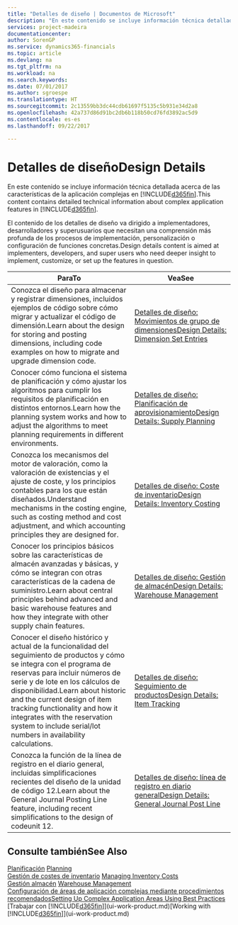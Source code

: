 ```yaml
---
title: "Detalles de diseño | Documentos de Microsoft"
description: "En este contenido se incluye información técnica detallada acerca de las características de la aplicación complejas en [!INCLUDE[d365fin](includes/d365fin_md.md)]."
services: project-madeira
documentationcenter: 
author: SorenGP
ms.service: dynamics365-financials
ms.topic: article
ms.devlang: na
ms.tgt_pltfrm: na
ms.workload: na
ms.search.keywords: 
ms.date: 07/01/2017
ms.author: sgroespe
ms.translationtype: HT
ms.sourcegitcommit: 2c13559bb3dc44cdb61697f5135c5b931e34d2a8
ms.openlocfilehash: 42a737d86d91bc2db6b118b50cd76fd3892ac5d9
ms.contentlocale: es-es
ms.lasthandoff: 09/22/2017

---
```

# <a name="design-details"></a><span data-ttu-id="db0ce-103">Detalles de diseño</span><span class="sxs-lookup"><span data-stu-id="db0ce-103">Design Details</span></span>
<span data-ttu-id="db0ce-104">En este contenido se incluye información técnica detallada acerca de las características de la aplicación complejas en [!INCLUDE[d365fin](includes/d365fin_md.md)].</span><span class="sxs-lookup"><span data-stu-id="db0ce-104">This content contains detailed technical information about complex application features in [!INCLUDE[d365fin](includes/d365fin_md.md)].</span></span>  

 <span data-ttu-id="db0ce-105">El contenido de los detalles de diseño va dirigido a implementadores, desarrolladores y superusuarios que necesitan una comprensión más profunda de los procesos de implementación, personalización o configuración de funciones concretas.</span><span class="sxs-lookup"><span data-stu-id="db0ce-105">Design details content is aimed at implementers, developers, and super users who need deeper insight to implement, customize, or set up the features in question.</span></span>  

|<span data-ttu-id="db0ce-106">**Para**</span><span class="sxs-lookup"><span data-stu-id="db0ce-106">**To**</span></span>|<span data-ttu-id="db0ce-107">**Vea**</span><span class="sxs-lookup"><span data-stu-id="db0ce-107">**See**</span></span>|  
|------------|-------------|  
|<span data-ttu-id="db0ce-108">Conozca el diseño para almacenar y registrar dimensiones, incluidos ejemplos de código sobre cómo migrar y actualizar el código de dimensión.</span><span class="sxs-lookup"><span data-stu-id="db0ce-108">Learn about the design for storing and posting dimensions, including code examples on how to migrate and upgrade dimension code.</span></span>|[<span data-ttu-id="db0ce-109">Detalles de diseño: Movimientos de grupo de dimensiones</span><span class="sxs-lookup"><span data-stu-id="db0ce-109">Design Details: Dimension Set Entries</span></span>](design-details-dimension-set-entries.md)|  
|<span data-ttu-id="db0ce-110">Conocer cómo funciona el sistema de planificación y cómo ajustar los algoritmos para cumplir los requisitos de planificación en distintos entornos.</span><span class="sxs-lookup"><span data-stu-id="db0ce-110">Learn how the planning system works and how to adjust the algorithms to meet planning requirements in different environments.</span></span>|[<span data-ttu-id="db0ce-111">Detalles de diseño: Planificación de aprovisionamiento</span><span class="sxs-lookup"><span data-stu-id="db0ce-111">Design Details: Supply Planning</span></span>](design-details-supply-planning.md)|  
|<span data-ttu-id="db0ce-112">Conozca los mecanismos del motor de valoración, como la valoración de existencias y el ajuste de coste, y los principios contables para los que están diseñados.</span><span class="sxs-lookup"><span data-stu-id="db0ce-112">Understand mechanisms in the costing engine, such as costing method and cost adjustment, and which accounting principles they are designed for.</span></span>|[<span data-ttu-id="db0ce-113">Detalles de diseño: Coste de inventario</span><span class="sxs-lookup"><span data-stu-id="db0ce-113">Design Details: Inventory Costing</span></span>](design-details-inventory-costing.md)|  
|<span data-ttu-id="db0ce-114">Conocer los principios básicos sobre las características de almacén avanzadas y básicas, y cómo se integran con otras características de la cadena de suministro.</span><span class="sxs-lookup"><span data-stu-id="db0ce-114">Learn about central principles behind advanced and basic warehouse features and how they integrate with other supply chain features.</span></span>|[<span data-ttu-id="db0ce-115">Detalles de diseño: Gestión de almacén</span><span class="sxs-lookup"><span data-stu-id="db0ce-115">Design Details: Warehouse Management</span></span>](design-details-warehouse-management.md)|  
|<span data-ttu-id="db0ce-116">Conocer el diseño histórico y actual de la funcionalidad del seguimiento de productos y cómo se integra con el programa de reservas para incluir números de serie y de lote en los cálculos de disponibilidad.</span><span class="sxs-lookup"><span data-stu-id="db0ce-116">Learn about historic and the current design of item tracking functionality and how it integrates with the reservation system to include serial/lot numbers in availability calculations.</span></span>|[<span data-ttu-id="db0ce-117">Detalles de diseño: Seguimiento de productos</span><span class="sxs-lookup"><span data-stu-id="db0ce-117">Design Details: Item Tracking</span></span>](design-details-item-tracking.md)|  
|<span data-ttu-id="db0ce-118">Conozca la función de la línea de registro en el diario general, incluidas simplificaciones recientes del diseño de la unidad de código 12.</span><span class="sxs-lookup"><span data-stu-id="db0ce-118">Learn about the General Journal Posting Line feature, including recent simplifications to the design of codeunit 12.</span></span>|[<span data-ttu-id="db0ce-119">Detalles de diseño: línea de registro en diario general</span><span class="sxs-lookup"><span data-stu-id="db0ce-119">Design Details: General Journal Post Line</span></span>](design-details-general-journal-post-line.md)|  

## <a name="see-also"></a><span data-ttu-id="db0ce-120">Consulte también</span><span class="sxs-lookup"><span data-stu-id="db0ce-120">See Also</span></span>  
 <span data-ttu-id="db0ce-121">[Planificación](production-planning.md) </span><span class="sxs-lookup"><span data-stu-id="db0ce-121">[Planning](production-planning.md) </span></span>  
 <span data-ttu-id="db0ce-122">[Gestión de costes de inventario](finance-manage-inventory-costs.md) </span><span class="sxs-lookup"><span data-stu-id="db0ce-122">[Managing Inventory Costs](finance-manage-inventory-costs.md) </span></span>  
 <span data-ttu-id="db0ce-123">[Gestión almacén](warehouse-manage-warehouse.md) </span><span class="sxs-lookup"><span data-stu-id="db0ce-123">[Warehouse Management](warehouse-manage-warehouse.md) </span></span>  
 [<span data-ttu-id="db0ce-124">Configuración de áreas de aplicación complejas mediante procedimientos recomendados</span><span class="sxs-lookup"><span data-stu-id="db0ce-124">Setting Up Complex Application Areas Using Best Practices</span></span>](set-up-complex-application-areas-using-best-practices.md)  
 <span data-ttu-id="db0ce-125">[Trabajar con [!INCLUDE[d365fin](includes/d365fin_md.md)]](ui-work-product.md)</span><span class="sxs-lookup"><span data-stu-id="db0ce-125">[Working with [!INCLUDE[d365fin](includes/d365fin_md.md)]](ui-work-product.md)</span></span>

